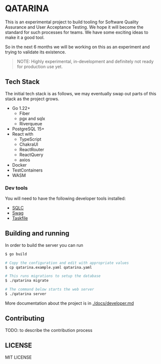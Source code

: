 QATARINA
========

This is an experimental project to build tooling for Software Quality Assurance and User Acceptance Testing.
We hope it will become the standard for such processes for teams.
We have some exciting ideas to make it a good tool.

So in the next 6 months we will be working on this as an experiment and trying to validate its existence.

> NOTE: Highly experimental, in-development and definitely not ready for production use yet.

## Tech Stack

The initial tech stack is as follows, we may eventually swap out parts of this stack as the project grows.

- Go 1.22+
  - Fiber
  - pgx and sqlx
  - Riverqueue
- PostgreSQL 15+
- React with
  - TypeScript
  - ChakraUI
  - ReactRouter
  - ReactQuery
  - axios
- Docker
- TestContainers
- WASM

### Dev tools

You will need to have the following developer tools installed:

- [SQLC](https://sqlc.dev)
- [Swag](https://github.com/swaggo/swag)
- [Taskfile](https://taskfile.dev)


## Building and running

In order to build the server you can run

```sh
$ go build

# Copy the configuration and edit with appropriate values
$ cp qatarina.example.yaml qatarina.yaml

# This runs migrations to setup the database
$ ./qatarina migrate

# The command below starts the web server
$ ./qatarina server
```

More documentation about the project is in [./docs/developer.md](./docs/developer.md)

## Contributing

TODO: to describe the contribution process

## LICENSE

MIT LICENSE
